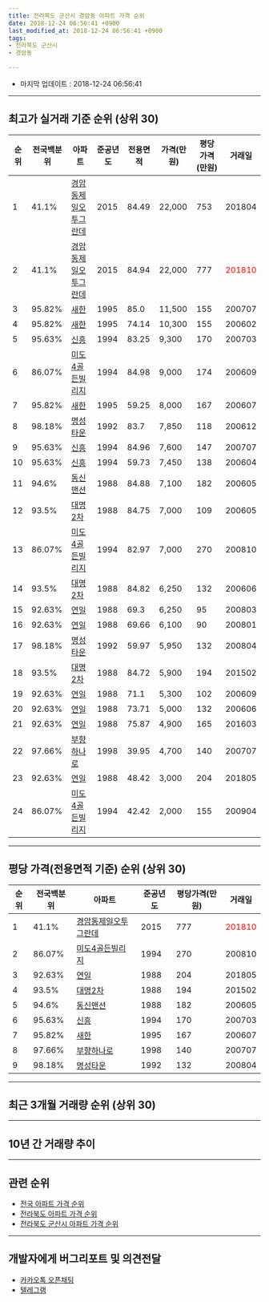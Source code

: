 ```yaml
---
title: 전라북도 군산시 경암동 아파트 가격 순위
date: 2018-12-24 06:56:41 +0900
last_modified_at: 2018-12-24 06:56:41 +0900
tags:
- 전라북도 군산시
- 경암동

---
```


* 마지막 업데이트 : 2018-12-24 06:56:41

---

## 최고가 실거래 기준 순위 (상위 30)


|순위|전국백분위|아파트|준공년도|전용면적|가격(만원)|평당가격(만원)|거래일|
|---|---|---|---|---|---|---|---|
|1|41.1%|[경암동제일오투그란데](https://search.naver.com/search.naver?query=%EC%A0%84%EB%9D%BC%EB%B6%81%EB%8F%84+%EA%B5%B0%EC%82%B0%EC%8B%9C+%EA%B2%BD%EC%95%94%EB%8F%99+%EA%B2%BD%EC%95%94%EB%8F%99%EC%A0%9C%EC%9D%BC%EC%98%A4%ED%88%AC%EA%B7%B8%EB%9E%80%EB%8D%B0)|2015|84.49|22,000|753|201804|
|2|41.1%|[경암동제일오투그란데](https://search.naver.com/search.naver?query=%EC%A0%84%EB%9D%BC%EB%B6%81%EB%8F%84+%EA%B5%B0%EC%82%B0%EC%8B%9C+%EA%B2%BD%EC%95%94%EB%8F%99+%EA%B2%BD%EC%95%94%EB%8F%99%EC%A0%9C%EC%9D%BC%EC%98%A4%ED%88%AC%EA%B7%B8%EB%9E%80%EB%8D%B0)|2015|84.94|22,000|777|<span style="color:red">201810</span>|
|3|95.82%|[새한](https://search.naver.com/search.naver?query=%EC%A0%84%EB%9D%BC%EB%B6%81%EB%8F%84+%EA%B5%B0%EC%82%B0%EC%8B%9C+%EA%B2%BD%EC%95%94%EB%8F%99+%EC%83%88%ED%95%9C)|1995|85.0|11,500|155|200707|
|4|95.82%|[새한](https://search.naver.com/search.naver?query=%EC%A0%84%EB%9D%BC%EB%B6%81%EB%8F%84+%EA%B5%B0%EC%82%B0%EC%8B%9C+%EA%B2%BD%EC%95%94%EB%8F%99+%EC%83%88%ED%95%9C)|1995|74.14|10,300|155|200602|
|5|95.63%|[신흥](https://search.naver.com/search.naver?query=%EC%A0%84%EB%9D%BC%EB%B6%81%EB%8F%84+%EA%B5%B0%EC%82%B0%EC%8B%9C+%EA%B2%BD%EC%95%94%EB%8F%99+%EC%8B%A0%ED%9D%A5)|1994|83.25|9,300|170|200703|
|6|86.07%|[미도4골든빌리지](https://search.naver.com/search.naver?query=%EC%A0%84%EB%9D%BC%EB%B6%81%EB%8F%84+%EA%B5%B0%EC%82%B0%EC%8B%9C+%EA%B2%BD%EC%95%94%EB%8F%99+%EB%AF%B8%EB%8F%844%EA%B3%A8%EB%93%A0%EB%B9%8C%EB%A6%AC%EC%A7%80)|1994|84.98|9,000|174|200609|
|7|95.82%|[새한](https://search.naver.com/search.naver?query=%EC%A0%84%EB%9D%BC%EB%B6%81%EB%8F%84+%EA%B5%B0%EC%82%B0%EC%8B%9C+%EA%B2%BD%EC%95%94%EB%8F%99+%EC%83%88%ED%95%9C)|1995|59.25|8,000|167|200607|
|8|98.18%|[명성타운](https://search.naver.com/search.naver?query=%EC%A0%84%EB%9D%BC%EB%B6%81%EB%8F%84+%EA%B5%B0%EC%82%B0%EC%8B%9C+%EA%B2%BD%EC%95%94%EB%8F%99+%EB%AA%85%EC%84%B1%ED%83%80%EC%9A%B4)|1992|83.7|7,850|118|200612|
|9|95.63%|[신흥](https://search.naver.com/search.naver?query=%EC%A0%84%EB%9D%BC%EB%B6%81%EB%8F%84+%EA%B5%B0%EC%82%B0%EC%8B%9C+%EA%B2%BD%EC%95%94%EB%8F%99+%EC%8B%A0%ED%9D%A5)|1994|84.96|7,600|147|200707|
|10|95.63%|[신흥](https://search.naver.com/search.naver?query=%EC%A0%84%EB%9D%BC%EB%B6%81%EB%8F%84+%EA%B5%B0%EC%82%B0%EC%8B%9C+%EA%B2%BD%EC%95%94%EB%8F%99+%EC%8B%A0%ED%9D%A5)|1994|59.73|7,450|138|200604|
|11|94.6%|[동신맨션](https://search.naver.com/search.naver?query=%EC%A0%84%EB%9D%BC%EB%B6%81%EB%8F%84+%EA%B5%B0%EC%82%B0%EC%8B%9C+%EA%B2%BD%EC%95%94%EB%8F%99+%EB%8F%99%EC%8B%A0%EB%A7%A8%EC%85%98)|1988|84.88|7,100|182|200605|
|12|93.5%|[대명2차](https://search.naver.com/search.naver?query=%EC%A0%84%EB%9D%BC%EB%B6%81%EB%8F%84+%EA%B5%B0%EC%82%B0%EC%8B%9C+%EA%B2%BD%EC%95%94%EB%8F%99+%EB%8C%80%EB%AA%852%EC%B0%A8)|1988|84.75|7,000|109|200605|
|13|86.07%|[미도4골든빌리지](https://search.naver.com/search.naver?query=%EC%A0%84%EB%9D%BC%EB%B6%81%EB%8F%84+%EA%B5%B0%EC%82%B0%EC%8B%9C+%EA%B2%BD%EC%95%94%EB%8F%99+%EB%AF%B8%EB%8F%844%EA%B3%A8%EB%93%A0%EB%B9%8C%EB%A6%AC%EC%A7%80)|1994|82.97|7,000|270|200810|
|14|93.5%|[대명2차](https://search.naver.com/search.naver?query=%EC%A0%84%EB%9D%BC%EB%B6%81%EB%8F%84+%EA%B5%B0%EC%82%B0%EC%8B%9C+%EA%B2%BD%EC%95%94%EB%8F%99+%EB%8C%80%EB%AA%852%EC%B0%A8)|1988|84.82|6,250|132|200606|
|15|92.63%|[연일](https://search.naver.com/search.naver?query=%EC%A0%84%EB%9D%BC%EB%B6%81%EB%8F%84+%EA%B5%B0%EC%82%B0%EC%8B%9C+%EA%B2%BD%EC%95%94%EB%8F%99+%EC%97%B0%EC%9D%BC)|1988|69.3|6,250|95|200803|
|16|92.63%|[연일](https://search.naver.com/search.naver?query=%EC%A0%84%EB%9D%BC%EB%B6%81%EB%8F%84+%EA%B5%B0%EC%82%B0%EC%8B%9C+%EA%B2%BD%EC%95%94%EB%8F%99+%EC%97%B0%EC%9D%BC)|1988|69.66|6,100|90|200801|
|17|98.18%|[명성타운](https://search.naver.com/search.naver?query=%EC%A0%84%EB%9D%BC%EB%B6%81%EB%8F%84+%EA%B5%B0%EC%82%B0%EC%8B%9C+%EA%B2%BD%EC%95%94%EB%8F%99+%EB%AA%85%EC%84%B1%ED%83%80%EC%9A%B4)|1992|59.97|5,950|132|200804|
|18|93.5%|[대명2차](https://search.naver.com/search.naver?query=%EC%A0%84%EB%9D%BC%EB%B6%81%EB%8F%84+%EA%B5%B0%EC%82%B0%EC%8B%9C+%EA%B2%BD%EC%95%94%EB%8F%99+%EB%8C%80%EB%AA%852%EC%B0%A8)|1988|84.72|5,900|194|201502|
|19|92.63%|[연일](https://search.naver.com/search.naver?query=%EC%A0%84%EB%9D%BC%EB%B6%81%EB%8F%84+%EA%B5%B0%EC%82%B0%EC%8B%9C+%EA%B2%BD%EC%95%94%EB%8F%99+%EC%97%B0%EC%9D%BC)|1988|71.1|5,300|102|200609|
|20|92.63%|[연일](https://search.naver.com/search.naver?query=%EC%A0%84%EB%9D%BC%EB%B6%81%EB%8F%84+%EA%B5%B0%EC%82%B0%EC%8B%9C+%EA%B2%BD%EC%95%94%EB%8F%99+%EC%97%B0%EC%9D%BC)|1988|73.71|5,000|132|200606|
|21|92.63%|[연일](https://search.naver.com/search.naver?query=%EC%A0%84%EB%9D%BC%EB%B6%81%EB%8F%84+%EA%B5%B0%EC%82%B0%EC%8B%9C+%EA%B2%BD%EC%95%94%EB%8F%99+%EC%97%B0%EC%9D%BC)|1988|75.87|4,900|165|201603|
|22|97.66%|[부향하나로](https://search.naver.com/search.naver?query=%EC%A0%84%EB%9D%BC%EB%B6%81%EB%8F%84+%EA%B5%B0%EC%82%B0%EC%8B%9C+%EA%B2%BD%EC%95%94%EB%8F%99+%EB%B6%80%ED%96%A5%ED%95%98%EB%82%98%EB%A1%9C)|1998|39.95|4,700|140|200707|
|23|92.63%|[연일](https://search.naver.com/search.naver?query=%EC%A0%84%EB%9D%BC%EB%B6%81%EB%8F%84+%EA%B5%B0%EC%82%B0%EC%8B%9C+%EA%B2%BD%EC%95%94%EB%8F%99+%EC%97%B0%EC%9D%BC)|1988|48.42|3,000|204|201805|
|24|86.07%|[미도4골든빌리지](https://search.naver.com/search.naver?query=%EC%A0%84%EB%9D%BC%EB%B6%81%EB%8F%84+%EA%B5%B0%EC%82%B0%EC%8B%9C+%EA%B2%BD%EC%95%94%EB%8F%99+%EB%AF%B8%EB%8F%844%EA%B3%A8%EB%93%A0%EB%B9%8C%EB%A6%AC%EC%A7%80)|1994|42.42|2,000|155|200904|


---

## 평당 가격(전용면적 기준) 순위 (상위 30)


|순위|전국백분위|아파트|준공년도|평당가격(만원)|거래일|
|---|---|---|---|---|---|
|1|41.1%|[경암동제일오투그란데](https://search.naver.com/search.naver?query=%EC%A0%84%EB%9D%BC%EB%B6%81%EB%8F%84+%EA%B5%B0%EC%82%B0%EC%8B%9C+%EA%B2%BD%EC%95%94%EB%8F%99+%EA%B2%BD%EC%95%94%EB%8F%99%EC%A0%9C%EC%9D%BC%EC%98%A4%ED%88%AC%EA%B7%B8%EB%9E%80%EB%8D%B0)|2015|777|<span style="color:red">201810</span>|
|2|86.07%|[미도4골든빌리지](https://search.naver.com/search.naver?query=%EC%A0%84%EB%9D%BC%EB%B6%81%EB%8F%84+%EA%B5%B0%EC%82%B0%EC%8B%9C+%EA%B2%BD%EC%95%94%EB%8F%99+%EB%AF%B8%EB%8F%844%EA%B3%A8%EB%93%A0%EB%B9%8C%EB%A6%AC%EC%A7%80)|1994|270|200810|
|3|92.63%|[연일](https://search.naver.com/search.naver?query=%EC%A0%84%EB%9D%BC%EB%B6%81%EB%8F%84+%EA%B5%B0%EC%82%B0%EC%8B%9C+%EA%B2%BD%EC%95%94%EB%8F%99+%EC%97%B0%EC%9D%BC)|1988|204|201805|
|4|93.5%|[대명2차](https://search.naver.com/search.naver?query=%EC%A0%84%EB%9D%BC%EB%B6%81%EB%8F%84+%EA%B5%B0%EC%82%B0%EC%8B%9C+%EA%B2%BD%EC%95%94%EB%8F%99+%EB%8C%80%EB%AA%852%EC%B0%A8)|1988|194|201502|
|5|94.6%|[동신맨션](https://search.naver.com/search.naver?query=%EC%A0%84%EB%9D%BC%EB%B6%81%EB%8F%84+%EA%B5%B0%EC%82%B0%EC%8B%9C+%EA%B2%BD%EC%95%94%EB%8F%99+%EB%8F%99%EC%8B%A0%EB%A7%A8%EC%85%98)|1988|182|200605|
|6|95.63%|[신흥](https://search.naver.com/search.naver?query=%EC%A0%84%EB%9D%BC%EB%B6%81%EB%8F%84+%EA%B5%B0%EC%82%B0%EC%8B%9C+%EA%B2%BD%EC%95%94%EB%8F%99+%EC%8B%A0%ED%9D%A5)|1994|170|200703|
|7|95.82%|[새한](https://search.naver.com/search.naver?query=%EC%A0%84%EB%9D%BC%EB%B6%81%EB%8F%84+%EA%B5%B0%EC%82%B0%EC%8B%9C+%EA%B2%BD%EC%95%94%EB%8F%99+%EC%83%88%ED%95%9C)|1995|167|200607|
|8|97.66%|[부향하나로](https://search.naver.com/search.naver?query=%EC%A0%84%EB%9D%BC%EB%B6%81%EB%8F%84+%EA%B5%B0%EC%82%B0%EC%8B%9C+%EA%B2%BD%EC%95%94%EB%8F%99+%EB%B6%80%ED%96%A5%ED%95%98%EB%82%98%EB%A1%9C)|1998|140|200707|
|9|98.18%|[명성타운](https://search.naver.com/search.naver?query=%EC%A0%84%EB%9D%BC%EB%B6%81%EB%8F%84+%EA%B5%B0%EC%82%B0%EC%8B%9C+%EA%B2%BD%EC%95%94%EB%8F%99+%EB%AA%85%EC%84%B1%ED%83%80%EC%9A%B4)|1992|132|200804|


---

## 최근 3개월 거래량 순위 (상위 30)


<div style="width:100%;">
    <canvas id="deal_count_ranking" height="250"></canvas>
</div>


<script>
new Chart(document.getElementById("deal_count_ranking"), {
    type: 'horizontalBar',
    data: {
        labels: ['새한', '부향하나로', '명성타운', '경암동제일오투그란데'],
        datasets: [{
            label: '실거래 수',
            data: [4, 3, 2, 2],
            borderColor: "rgba(255, 0, 128, 1)",
            backgroundColor: "rgba(255, 0, 128, 0.5)",
            fill: false,
        }]
    },
    options: {
        responsive: true,
        title: {
            display: true,
            text: '최근 3개월 거래량 순위'
        },
        tooltips: {
            mode: 'index',
            intersect: false,
            callbacks: {
                title: function(tooltipItems, data) {
                    return "실거래 수:";
                },
                label: function(tooltipItem, data) {
                    return data.labels[tooltipItem.index] + ": " + tooltipItem.xLabel;
                }
            }
        },
        hover: {
            mode: 'nearest',
            intersect: true
        },
        scales: {
            xAxes: [{
                display: true,
                scaleLabel: {
                    display: true,
                    labelString: '실거래 수'
                },
                ticks: {
                    suggestedMin: 0,
                }
            }],
            yAxes: [{
                display: true,
                ticks: {
                    autoSkip: false,
                    callback: function(value, index, values) {
                        if (value.length > 15)
                            return value.substr(0, 13) + "...";
                        else
                            return value;
                    }
                },
                scaleLabel: {
                    display: false,
                }
            }]
        }
    }
});

</script>


---

## 10년 간 거래량 추이


<div style="width:100%;">
    <canvas id="deal_progress" height="250"></canvas>
</div>

<script>
new Chart(document.getElementById("deal_progress"), {
    type: 'line',
    data: {
        labels: ['200812','200901','200902','200903','200904','200905','200906','200907','200908','200909','200910','200911','200912','201001','201002','201003','201004','201005','201006','201007','201008','201009','201010','201011','201012','201101','201102','201103','201104','201105','201106','201107','201108','201109','201110','201111','201112','201201','201202','201203','201204','201205','201206','201207','201208','201209','201210','201211','201212','201301','201302','201303','201304','201305','201306','201307','201308','201309','201310','201311','201312','201401','201402','201403','201404','201405','201406','201407','201408','201409','201410','201411','201412','201501','201502','201503','201504','201505','201506','201507','201508','201509','201510','201511','201512','201601','201602','201603','201604','201605','201606','201607','201608','201609','201610','201611','201612','201701','201702','201703','201704','201705','201706','201707','201708','201709','201710','201711','201712','201801','201802','201803','201804','201805','201806','201807','201808','201809','201810','201811','201812'],
        datasets: [{
            label: '실거래 수',
            pointRadius: 1,
            data: [11, 0, 2, 6, 17, 8, 6, 5, 2, 6, 4, 2, 1, 3, 2, 4, 4, 5, 2, 6, 2, 5, 7, 1, 6, 4, 3, 6, 2, 5, 6, 3, 2, 2, 7, 10, 4, 1, 4, 7, 5, 8, 6, 2, 3, 7, 1, 1, 3, 4, 4, 5, 1, 2, 6, 4, 3, 2, 3, 4, 2, 1, 2, 6, 3, 3, 1, 6, 4, 3, 3, 2, 1, 3, 2, 6, 5, 3, 1, 3, 1, 5, 3, 2, 3, 2, 1, 9, 6, 6, 1, 6, 2, 4, 2, 4, 9, 3, 1, 1, 1, 3, 6, 0, 5, 2, 7, 7, 5, 2, 2, 3, 3, 8, 2, 0, 6, 4, 6, 3, 2],
            borderColor: "rgba(255, 201, 14, 1)",
            backgroundColor: "rgba(255, 201, 14, 0.5)",
            fill: true,
        }]
    },
    options: {
        responsive: true,
        title: {
            display: true,
            text: '10년간 거래량 추이'
        },
        tooltips: {
            mode: 'index',
            intersect: false,
        },
        hover: {
            mode: 'nearest',
            intersect: true
        },
        scales: {
            xAxes: [{
                display: true,
                scaleLabel: {
                    display: true,
                    labelString: '년/월'
                }
            }],
            yAxes: [{
                display: true,
                ticks: {
                    suggestedMin: 0,
                },
                scaleLabel: {
                    display: true,
                    labelString: '실거래 수'
                }
            }]
        }
    }
});

</script>


---

## 관련 순위

- [전국 아파트 가격 순위](https://inasie.github.io/apt-ranking/전국)
- [전라북도 아파트 가격 순위](https://inasie.github.io/apt-ranking/전라북도)
- [전라북도 군산시 아파트 가격 순위](https://inasie.github.io/apt-ranking/전라북도-군산시)


---

## 개발자에게 버그리포트 및 의견전달

- [카카오톡 오픈채팅](https://open.kakao.com/o/gLJUAP4)
- [텔레그램](https://t.me/inasie)

